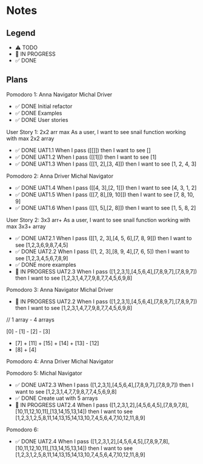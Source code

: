 # Notes

## Legend

- ⚠ TODO
- 🚧 IN PROGRESS
- ✅ DONE

## Plans

Pomodoro 1:
Anna Navigator Michal Driver

- ✅ DONE Initial refactor
- ✅ DONE Examples
- ✅ DONE User stories

User Story 1: 2x2 arr max
As a user, I want to see snail function working with max 2x2 array

- ✅ DONE UAT1.1 When I pass ([[]]) then I want to see []
- ✅ DONE UAT1.2 When I pass ([[1]]) then I want to see [1]
- ✅ DONE UAT1.3 When I pass ([[1, 2],[3, 4]]) then I want to see [1, 2, 4, 3]

Pomodoro 2:
Anna Driver Michal Navigator

- ✅ DONE UAT1.4 When I pass ([[4, 3],[2, 1]]) then I want to see [4, 3, 1, 2]
- ✅ DONE UAT1.5 When I pass ([[7, 8],[9, 10]]) then I want to see [7, 8, 10, 9]
- ✅ DONE UAT1.6 When I pass ([[1, 5],[2, 8]]) then I want to see [1, 5, 8, 2]

User Story 2: 3x3 arr+
As a user, I want to see snail function working with max 3x3+ array

- ✅ DONE UAT2.1 When I pass ([[1, 2, 3],[4, 5, 6],[7, 8, 9]]) then I want to see [1,2,3,6,9,8,7,4,5]
- ✅ DONE UAT2.2 When I pass ([1, 2, 3],[8, 9, 4],[7, 6, 5]) then I want to see [1,2,3,4,5,6,7,8,9]
- ✅ DONE more examples
- 🚧 IN PROGRESS UAT2.3 When I pass ([1,2,3,1],[4,5,6,4],[7,8,9,7],[7,8,9,7]) then I want to see [1,2,3,1,4,7,7,9,8,7,7,4,5,6,9,8]

Pomodoro 3:
Anna Navigator Michal Driver

- 🚧 IN PROGRESS UAT2.2 When I pass ([1,2,3,1],[4,5,6,4],[7,8,9,7],[7,8,9,7]) then I want to see [1,2,3,1,4,7,7,9,8,7,7,4,5,6,9,8]

// 1 array - 4 arrays

[0] - [1] - [2] - [3]

- [7] + [11] +
  [15] + [14] + [13] - [12]
- [8] + [4]

Pomodoro 4:
Anna Driver Michal Navigator

Pomodoro 5:
Michal Navigator

- ✅ DONE UAT2.3 When I pass ([1,2,3,1],[4,5,6,4],[7,8,9,7],[7,8,9,7]) then I want to see [1,2,3,1,4,7,7,9,8,7,7,4,5,6,9,8]
- ✅ DONE Create uat with 5 arrays
- 🚧 IN PROGRESS UAT2.4 When I pass ([1,2,3,1,2],[4,5,6,4,5],[7,8,9,7,8],[10,11,12,10,11],[13,14,15,13,14]) then I want to see [1,2,3,1,2,5,8,11,14,13,15,14,13,10,7,4,5,6,4,7,10,12,11,8,9]

Pomodoro 6:

- ✅ DONE UAT2.4 When I pass ([1,2,3,1,2],[4,5,6,4,5],[7,8,9,7,8],[10,11,12,10,11],[13,14,15,13,14]) then I want to see [1,2,3,1,2,5,8,11,14,13,15,14,13,10,7,4,5,6,4,7,10,12,11,8,9]
